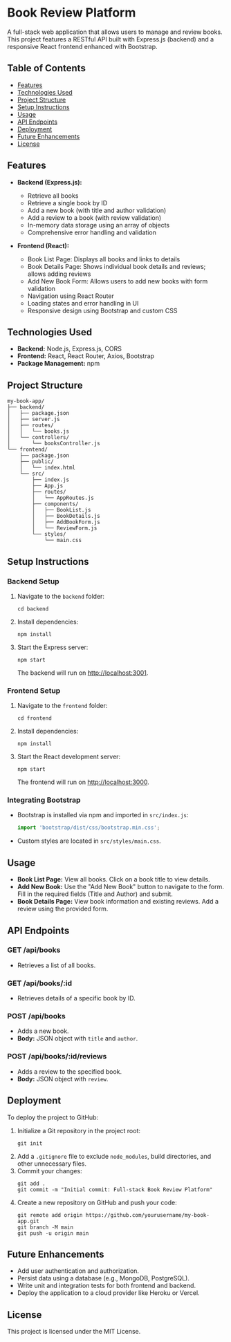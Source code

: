 
# Book Review Platform

A full-stack web application that allows users to manage and review books. This project features a RESTful API built with Express.js (backend) and a responsive React frontend enhanced with Bootstrap.

## Table of Contents

- [Features](#features)
- [Technologies Used](#technologies-used)
- [Project Structure](#project-structure)
- [Setup Instructions](#setup-instructions)
- [Usage](#usage)
- [API Endpoints](#api-endpoints)
- [Deployment](#deployment)
- [Future Enhancements](#future-enhancements)
- [License](#license)

## Features

- **Backend (Express.js):**
  - Retrieve all books
  - Retrieve a single book by ID
  - Add a new book (with title and author validation)
  - Add a review to a book (with review validation)
  - In-memory data storage using an array of objects
  - Comprehensive error handling and validation

- **Frontend (React):**
  - Book List Page: Displays all books and links to details
  - Book Details Page: Shows individual book details and reviews; allows adding reviews
  - Add New Book Form: Allows users to add new books with form validation
  - Navigation using React Router
  - Loading states and error handling in UI
  - Responsive design using Bootstrap and custom CSS

## Technologies Used

- **Backend:** Node.js, Express.js, CORS
- **Frontend:** React, React Router, Axios, Bootstrap
- **Package Management:** npm

## Project Structure

```
my-book-app/
├── backend/
│   ├── package.json
│   ├── server.js
│   ├── routes/
│   │   └── books.js
│   └── controllers/
│       └── booksController.js
└── frontend/
    ├── package.json
    ├── public/
    │   └── index.html
    └── src/
        ├── index.js
        ├── App.js
        ├── routes/
        │   └── AppRoutes.js
        ├── components/
        │   ├── BookList.js
        │   ├── BookDetails.js
        │   ├── AddBookForm.js
        │   └── ReviewForm.js
        └── styles/
            └── main.css
```

## Setup Instructions

### Backend Setup

1. Navigate to the `backend` folder:
   ```
   cd backend
   ```
2. Install dependencies:
   ```
   npm install
   ```
3. Start the Express server:
   ```
   npm start
   ```
   The backend will run on [http://localhost:3001](http://localhost:3001).

### Frontend Setup

1. Navigate to the `frontend` folder:
   ```
   cd frontend
   ```
2. Install dependencies:
   ```
   npm install
   ```
3. Start the React development server:
   ```
   npm start
   ```
   The frontend will run on [http://localhost:3000](http://localhost:3000).

### Integrating Bootstrap

- Bootstrap is installed via npm and imported in `src/index.js`:
  ```jsx
  import 'bootstrap/dist/css/bootstrap.min.css';
  ```
- Custom styles are located in `src/styles/main.css`.

## Usage

- **Book List Page:** View all books. Click on a book title to view details.
- **Add New Book:** Use the "Add New Book" button to navigate to the form. Fill in the required fields (Title and Author) and submit.
- **Book Details Page:** View book information and existing reviews. Add a review using the provided form.

## API Endpoints

### GET /api/books
- Retrieves a list of all books.

### GET /api/books/:id
- Retrieves details of a specific book by ID.

### POST /api/books
- Adds a new book.
- **Body:** JSON object with `title` and `author`.

### POST /api/books/:id/reviews
- Adds a review to the specified book.
- **Body:** JSON object with `review`.

## Deployment

To deploy the project to GitHub:

1. Initialize a Git repository in the project root:
   ```
   git init
   ```
2. Add a `.gitignore` file to exclude `node_modules`, build directories, and other unnecessary files.
3. Commit your changes:
   ```
   git add .
   git commit -m "Initial commit: Full-stack Book Review Platform"
   ```
4. Create a new repository on GitHub and push your code:
   ```
   git remote add origin https://github.com/yourusername/my-book-app.git
   git branch -M main
   git push -u origin main
   ```

## Future Enhancements

- Add user authentication and authorization.
- Persist data using a database (e.g., MongoDB, PostgreSQL).
- Write unit and integration tests for both frontend and backend.
- Deploy the application to a cloud provider like Heroku or Vercel.

## License

This project is licensed under the MIT License.

